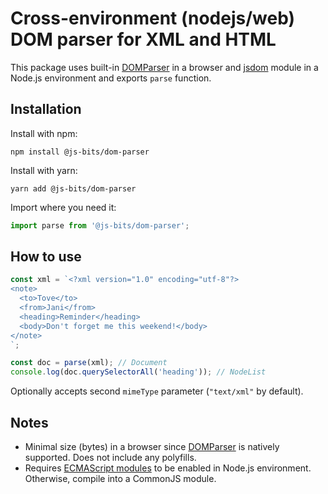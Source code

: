 # Cross-environment (nodejs/web) DOM parser for XML and HTML

This package uses built-in [DOMParser](https://developer.mozilla.org/en-US/docs/Web/API/DOMParser) in a browser and [jsdom](https://www.npmjs.com/package/jsdom) module in a Node.js environment and exports `parse` function.

## Installation

Install with npm:

```
npm install @js-bits/dom-parser
```

Install with yarn:

```
yarn add @js-bits/dom-parser
```

Import where you need it:

```javascript
import parse from '@js-bits/dom-parser';
```

## How to use

```javascript
const xml = `<?xml version="1.0" encoding="utf-8"?>
<note>
  <to>Tove</to>
  <from>Jani</from>
  <heading>Reminder</heading>
  <body>Don't forget me this weekend!</body>
</note>
`;

const doc = parse(xml); // Document
console.log(doc.querySelectorAll('heading')); // NodeList
```

Optionally accepts second `mimeType` parameter (`"text/xml"` by default).

## Notes

- Minimal size (bytes) in a browser since [DOMParser](https://developer.mozilla.org/en-US/docs/Web/API/DOMParser) is natively supported. Does not include any polyfills.
- Requires [ECMAScript modules](https://nodejs.org/api/esm.html) to be enabled in Node.js environment. Otherwise, compile into a CommonJS module.
